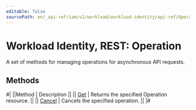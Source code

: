 ```yaml
---
editable: false
sourcePath: en/_api-ref/iam/v1/workload/workload-identity/api-ref/Operation/index.md
---
```


# Workload Identity, REST: Operation

A set of methods for managing operations for asynchronous API requests.

## Methods

#|
||Method | Description ||
|| [Get](get.md) | Returns the specified Operation resource. ||
|| [Cancel](cancel.md) | Cancels the specified operation. ||
|#